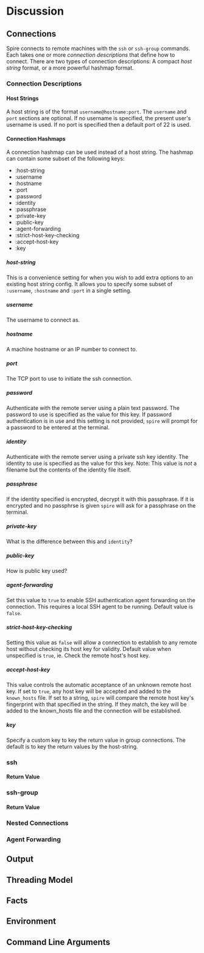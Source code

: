 # Discussion

## Connections

Spire connects to remote machines with the `ssh` or `ssh-group` commands. Each takes one or more _connection descriptions_ that define how to connect. There are two types of connection descriptions: A compact _host string_ format, or a more powerful hashmap format.

### Connection Descriptions

#### Host Strings

A host string is of the format `username@hostname:port`. The `username` and `port` sections are optional. If no username is specified, the present user's username is used. If no port is specified then a default port of 22 is used.

#### Connection Hashmaps

A connection hashmap can be used instead of a host string. The hashmap can contain some subset of the following keys:

* :host-string
* :username
* :hostname
* :port
* :password
* :identity
* :passphrase
* :private-key
* :public-key
* :agent-forwarding
* :strict-host-key-checking
* :accept-host-key
* :key

##### host-string

This is a convenience setting for when you wish to add extra options to an existing host string config. It allows you to specify some subset of `:username`, `:hostname` and `:port` in a single setting.

##### username

The username to connect as.

##### hostname

A machine hostname or an IP number to connect to.

##### port

The TCP port to use to initiate the ssh connection.

##### password

Authenticate with the remote server using a plain text password. The password to use is specified as the value for this key. If password authentication is in use and this setting is not provided, `spire` will prompt for a password to be entered at the terminal.

##### identity

Authenticate with the remote server using a private ssh key identity. The identity to use is specified as the value for this key. Note: This value is *not* a filename but the contents of the identity file itself.

##### passphrase

If the identity specified is encrypted, decrypt it with this passphrase. If it is encrypted and no passphrse is given `spire` will ask for a passphrase on the terminal.

##### private-key

What is the difference between this and `identity`?

##### public-key

How is public key used?

##### agent-forwarding

Set this value to `true` to enable SSH authentication agent forwarding on the connection. This requires a local SSH agent to be running. Default value is `false`.

##### strict-host-key-checking

Setting this value as `false` will allow a connection to establish to any remote host without checking its host key for validity. Default value when unspecified is `true`, ie. Check the remote host's host key.

##### accept-host-key

This value controls the automatic acceptance of an unknown remote host key. If set to `true`, any host key will be accepted and added to the `known_hosts` file. If set to a string, `spire` will compare the remote host key's fingerprint with that specified in the string. If they match, the key will be added to the known_hosts file and the connection will be established.

##### key

Specify a custom key to key the return value in group connections. The default is to key the return values by the host-string.

### ssh

#### Return Value

### ssh-group

#### Return Value

### Nested Connections

### Agent Forwarding

## Output

## Threading Model

## Facts

## Environment

## Command Line Arguments
